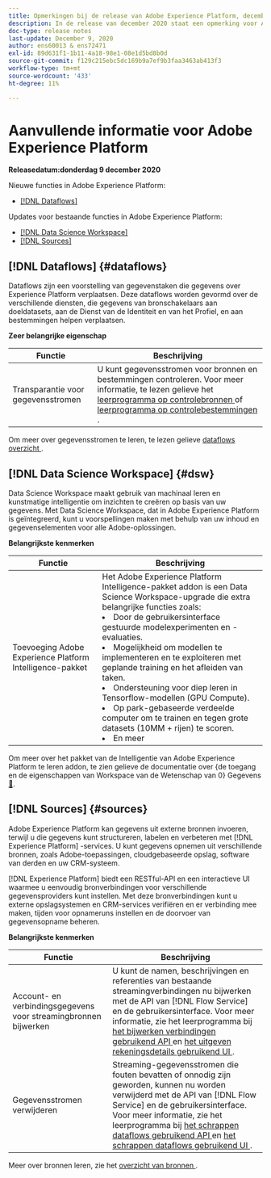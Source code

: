 ```yaml
---
title: Opmerkingen bij de release van Adobe Experience Platform, december 2020
description: In de release van december 2020 staat een opmerking voor Adobe Experience Platform.
doc-type: release notes
last-update: December 9, 2020
author: ens60013 & ens72471
exl-id: 89d631f1-1b11-4a18-98e1-08e1d5bd8b0d
source-git-commit: f129c215ebc5dc169b9a7ef9b3faa3463ab413f3
workflow-type: tm+mt
source-wordcount: '433'
ht-degree: 11%

---
```


# Aanvullende informatie voor Adobe Experience Platform

**Releasedatum:donderdag 9 december 2020**

Nieuwe functies in Adobe Experience Platform:

- [[!DNL Dataflows]](#dataflows)

Updates voor bestaande functies in Adobe Experience Platform:

- [[!DNL Data Science Workspace]](#dsw)
- [[!DNL Sources]](#sources)

## [!DNL Dataflows] {#dataflows}

Dataflows zijn een voorstelling van gegevenstaken die gegevens over Experience Platform verplaatsen. Deze dataflows worden gevormd over de verschillende diensten, die gegevens van bronschakelaars aan doeldatasets, aan de Dienst van de Identiteit en van het Profiel, en aan bestemmingen helpen verplaatsen.

**Zeer belangrijke eigenschap**

| Functie | Beschrijving |
| ------- | ----------- |
| Transparantie voor gegevensstromen | U kunt gegevensstromen voor bronnen en bestemmingen controleren. Voor meer informatie, te lezen gelieve het [ leerprogramma op controlebronnen ](../../dataflows/ui/monitor-sources.md) of [ leerprogramma op controlebestemmingen ](../../dataflows/ui/monitor-destinations.md). |

Om meer over gegevensstromen te leren, te lezen gelieve [ dataflows overzicht ](../../dataflows/home.md).

## [!DNL Data Science Workspace] {#dsw}

Data Science Workspace maakt gebruik van machinaal leren en kunstmatige intelligentie om inzichten te creëren op basis van uw gegevens. Met Data Science Workspace, dat in Adobe Experience Platform is geïntegreerd, kunt u voorspellingen maken met behulp van uw inhoud en gegevenselementen voor alle Adobe-oplossingen.

**Belangrijkste kenmerken**

| Functie | Beschrijving |
| --- | ---|
| Toevoeging Adobe Experience Platform Intelligence-pakket | Het Adobe Experience Platform Intelligence-pakket addon is een Data Science Workspace-upgrade die extra belangrijke functies zoals: <li> Door de gebruikersinterface gestuurde modelexperimenten en -evaluaties.</li><li> Mogelijkheid om modellen te implementeren en te exploiteren met geplande training en het afleiden van taken.</li><li> Ondersteuning voor diep leren in Tensorflow-modellen (GPU Compute).</li><li> Op park-gebaseerde verdeelde computer om te trainen en tegen grote datasets (10MM + rijen) te scoren.</li><li>En meer</li> |

Om meer over het pakket van de Intelligentie van Adobe Experience Platform te leren addon, te zien gelieve de documentatie over {de toegang en de eigenschappen van Workspace van de Wetenschap van 0} Gegevens [&#128279;](../../data-science-workspace/access-features-dsw.md).

## [!DNL Sources] {#sources}

Adobe Experience Platform kan gegevens uit externe bronnen invoeren, terwijl u die gegevens kunt structureren, labelen en verbeteren met [!DNL Experience Platform] -services. U kunt gegevens opnemen uit verschillende bronnen, zoals Adobe-toepassingen, cloudgebaseerde opslag, software van derden en uw CRM-systeem.

[!DNL Experience Platform] biedt een RESTful-API en een interactieve UI waarmee u eenvoudig bronverbindingen voor verschillende gegevensproviders kunt instellen. Met deze bronverbindingen kunt u externe opslagsystemen en CRM-services verifiëren en er verbinding mee maken, tijden voor opnameruns instellen en de doorvoer van gegevensopname beheren.

**Belangrijkste kenmerken**

| Functie | Beschrijving |
| ------- | ----------- |
| Account- en verbindingsgegevens voor streamingbronnen bijwerken | U kunt de namen, beschrijvingen en referenties van bestaande streamingverbindingen nu bijwerken met de API van [!DNL Flow Service] en de gebruikersinterface. Voor meer informatie, zie het leerprogramma bij [ het bijwerken verbindingen gebruikend API ](../../sources/tutorials/api/update.md) en [ het uitgeven rekeningsdetails gebruikend UI ](../../sources/tutorials/ui/monitor.md). |
| Gegevensstromen verwijderen | Streaming-gegevensstromen die fouten bevatten of onnodig zijn geworden, kunnen nu worden verwijderd met de API van [!DNL Flow Service] en de gebruikersinterface. Voor meer informatie, zie het leerprogramma bij [ het schrappen dataflows gebruikend API ](../../sources/tutorials/api/delete-dataflows.md) en [ het schrappen dataflows gebruikend UI ](../../sources/tutorials/ui/delete.md). |

Meer over bronnen leren, zie het [ overzicht van bronnen ](../../sources/home.md).
